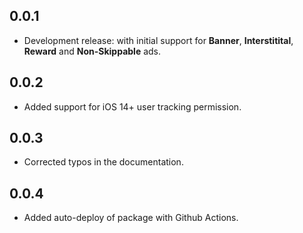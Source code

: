 ## 0.0.1

* Development release: with initial support for __Banner__, __Interstitital__, __Reward__ and __Non-Skippable__ ads. 

## 0.0.2

* Added support for iOS 14+ user tracking permission.

## 0.0.3

* Corrected typos in the documentation.

## 0.0.4

* Added auto-deploy of package with Github Actions.